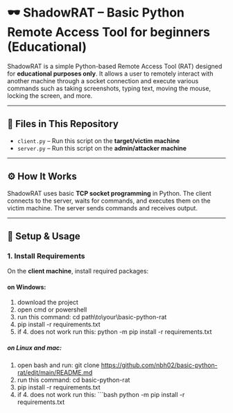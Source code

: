 # 🕶️ ShadowRAT – Basic Python Remote Access Tool for beginners (Educational)

ShadowRAT is a simple Python-based Remote Access Tool (RAT) designed for **educational purposes only**. It allows a user to remotely interact with another machine through a socket connection and execute various commands such as taking screenshots, typing text, moving the mouse, locking the screen, and more.

---

## 📁 Files in This Repository

- `client.py` – Run this script on the **target/victim machine**
- `server.py` – Run this script on the **admin/attacker machine**

---

## ⚙️ How It Works

ShadowRAT uses basic **TCP socket programming** in Python. The client connects to the server, waits for commands, and executes them on the victim machine. The server sends commands and receives output.

---

## 🚀 Setup & Usage

### 1. Install Requirements

On the **client machine**, install required packages:

#### on Windows:
1. download the project 
2. open cmd or powershell
3. run this command:  cd path\to\your\basic-python-rat
4. pip install -r requirements.txt
5. if 4. does not work run this: python -m pip install -r requirements.txt


##### on Linux and mac:
1. open bash and run: git clone https://github.com/nbh02/basic-python-rat/edit/main/README.md
2. run this command:  cd basic-python-rat
3. pip install -r requirements.txt
4. if 4. does not work run this: ```bash python -m pip install -r requirements.txt




